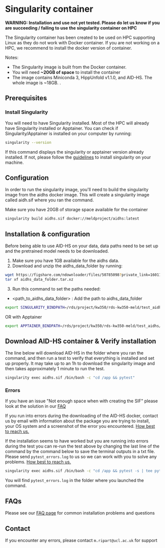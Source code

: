 # Singularity container

**WARNING: Installation and use not yet tested. Please do let us know if you are succeeding / failing to use the singularity container on HPC**

The Singularity container has been created to be used on HPC supporting Linux as they do not work with Docker container. If you are not working on a HPC, we recommend to install the docker version of container. 

Notes: 
- The Singularity image is built from the Docker container. 
- You will need **~20GB of space** to install the container
- The image contains Miniconda 3, HippUnfold v1.1.0, and AID-HS. The whole image is ~18GB. .  

## Prerequisites

### Install Singularity
You will need to have Singularity installed. Most of the HPC will already have Singularity installed or Apptainer. You can check if Singularity/Apptainer is installed on your computer by running:
```bash
singularity --version
```
If this command displays the singularity or apptainer version already installed. If not, please follow the [guidelines](https://docs.sylabs.io/guides/3.0/user-guide/installation.html) to install singularity on your machine.

## Configuration
In order to run the singularity image, you'll need to build the singularity image from the aidhs docker image. This will create a singularity image called aidh.sif where you ran the command. 

Make sure you have 20GB of storage space available for the container

```bash
singularity build aidhs.sif docker://meldproject/aidhs:latest 
```

## Installation & configuration
Before being able to use AID-HS on your data, data paths need to be set up and the pretrained model needs to be downloaded.

1. Make sure you have 1GB available for the aidhs data.
2. Download and unzip the aidhs_data_folder by running: 
```bash
wget https://figshare.com/ndownloader/files/50785098?private_link=16011ee4d6b5723b14b6 --output-document aidhs_data_folder.tar.xz 
tar xf aidhs_data_folder.tar.xz 
```
3. Run this command to set the paths needed:
-  <path_to_aidhs_data_folder> : Add the path to aidhs_data_folder
```bash
export SINGULARITY_BINDPATH=/rds/project/kw350/rds-kw350-meld/test_aidhs/aidhs_data_folder/:/data
```
OR with Apptainer
```bash
export APPTAINER_BINDPATH=/rds/project/kw350/rds-kw350-meld/test_aidhs/aidhs_data_folder/:/data 
```

## Download AID-HS container & Verify installation
The line below will download AID-HS in the folder where you ran the command, and then run a test to verify that everything is installed and set up properly. It may take up to an 1h to download the singularity image and then takes approximately 1 minute to run the test.

```bash
singularity exec aidhs.sif /bin/bash -c "cd /app && pytest" 
```

### Errors

If you have an issue "Not enough space when with creating the SIF" please look at the solution in our [FAQ](/docs/FAQ.md)

If you run into errors during the downloading of the AID-HS docker, contact us by email with information about the package you are trying to install, your OS system and a screenshot of the error you encountered. [How best to reach us.](#contact)

If the installation seems to have worked but you are running into errors during the test you can re-run the test above by changing the last line of the command by the command below to save the terminal outputs in a txt file. Please send `pytest_errors.log` to us so we can work with you to solve any problems. [How best to reach us.](#contact)

```bash
singularity exec aidhs.sif /bin/bash -c "cd /app && pytest -s | tee pytest_errors.log" 
```

You will find `pytest_errors.log` in the folder where you launched the command. 

## FAQs
Please see our [FAQ page](https://aid-hs.readthedocs.io/en/latest/FAQ.html) for common installation problems and questions

## Contact

If you encounter any errors, please contact `m.ripart@ucl.ac.uk` for support
